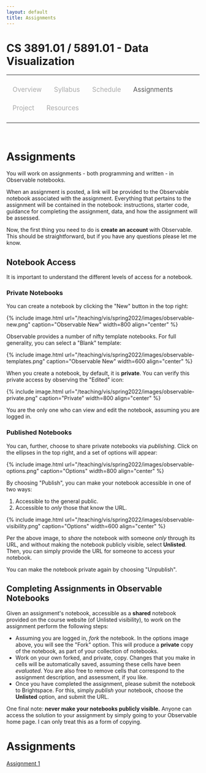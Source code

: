 ```yaml
---
layout: default
title: Assignments
---
```


<style>
.topnav {
  overflow: hidden;
  background-color: #fdfdfd;
}

.topnav a {
  float: left;
  color: #aaaaaa;
  text-align: center;
  padding: 14px 16px;
  text-decoration: none;
  font-size: 17px;
}

.topnav a:hover {
  color: #555555;
}

.topnav a.active {
  color: #555555;
}
</style>

# CS 3891.01 / 5891.01 - Data Visualization

---

<div class='topnav'>
  <a href="/teaching/vis/spring2022">Overview</a>
  <a href="/teaching/vis/spring2022/syllabus">Syllabus</a>
  <a href="/teaching/vis/spring2022/schedule">Schedule</a>
  <a class='active' href="/teaching/vis/spring2022/assignments">Assignments</a>
  <a href="/teaching/vis/spring2022/project">Project</a>
  <a href="/teaching/vis/spring2022/resources">Resources</a>
</div>

---

<br>

# Assignments

You will work on assignments - both programming and written - in Observable notebooks.

When an assignment is posted, a link will be provided to the Observable notebook associated with the assignment. Everything that pertains to the assignment will be contained in the notebook: instructions, starter code, guidance for completing the assignment, data, and how the assignment will be assessed.

Now, the first thing you need to do is **create an account** with Observable. This should be straightforward, but if you have any questions please let me know.

## Notebook Access

It is important to understand the different levels of access for a notebook.

### Private Notebooks

You can create a notebook by clicking the "New" button in the top right:

{% include image.html url="/teaching/vis/spring2022/images/observable-new.png" caption="Observable New" width=800 align="center" %}

Observable provides a number of nifty template notebooks. For full generality, you can select a "Blank" template:

{% include image.html url="/teaching/vis/spring2022/images/observable-templates.png" caption="Observable New" width=600 align="center" %}

When you create a notebook, by default, it is **private**. You can verify this private access by observing the "Edited" icon:

{% include image.html url="/teaching/vis/spring2022/images/observable-private.png" caption="Private" width=800 align="center" %}

You are the only one who can view and edit the notebook, assuming you are logged in.

### Published Notebooks

You can, further, choose to share private notebooks via _publishing_. Click on the ellipses in the top right, and a set of options will appear:

{% include image.html url="/teaching/vis/spring2022/images/observable-options.png" caption="Options" width=800 align="center" %}

By choosing "Publish", you can make your notebook accessible in one of two ways:

1. Accessible to the general public.
2. Accessible to _only_ those that know the URL.

{% include image.html url="/teaching/vis/spring2022/images/observable-visibility.png" caption="Options" width=600 align="center" %}

Per the above image, to _share_ the notebook with someone _only_ through its URL, and without making the notebook publicly visible, select **Unlisted**. Then, you can simply provide the URL for someone to access your notebook.

You can make the notebook private again by choosing "Unpublish".

## Completing Assignments in Observable Notebooks

Given an assignment's notebook, accessible as a **shared** notebook provided on the course website (of Unlisted visibility), to work on the assignment perform the following steps:

* Assuming you are logged in, _fork_ the notebook. In the options image above, you will see the "Fork" option. This will produce a **private** copy of the notebook, as part of your collection of notebooks.
* Work on your own forked, and private, copy. Changes that you make in cells will be automatically saved, assuming these cells have been _evaluated_. You are also free to remove cells that correspond to the assignment description, and assessment, if you like.
* Once you have completed the assignment, please submit the notebook to Brightspace. For this, simply _publish_ your notebook, choose the **Unlisted** option, and submit the URL.

One final note: **never make your notebooks publicly visible.** Anyone can access the solution to your assignment by simply going to your Observable home page. I can only treat this as a form of copying.

# Assignments

[Assignment 1](https://observablehq.com/d/37e517675e309d90)
